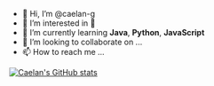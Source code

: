 - 👋 Hi, I’m @caelan-g
- 👀 I’m interested in 🦆
- 🌱 I’m currently learning **Java**, **Python**, **JavaScript**
- 💞️ I’m looking to collaborate on ...
- 📫 How to reach me ...

[![Caelan's GitHub stats](https://github-readme-stats.vercel.app/api?username=caelan-g)](https://github.com/caelan-g/github-readme-stats)
<!---
caelan-g/caelan-g is a ✨ special ✨ repository because its `README.md` (this file) appears on your GitHub profile.
You can click the Preview link to take a look at your changes.
--->

